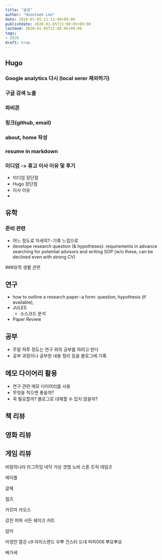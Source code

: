 ```yaml
---
title: "글감"
author: "Hoontaek Lee"
date: 2020-01-05 11:11:00+09:00
publishdate: 2020-01-05T21:00:05+09:00
lastmod: 2020-01-05T21:00:05+09:00
tags:
- 2020
draft: true
---
```


## Hugo

### Google analytics 다시 (local serer 제외하기)
### 구글 검색 노출
### 파비콘
### 링크(github, email)
### about, home 작성
### resume in markdown
### 미디엄 -> 휴고 이사 이유 및 후기
- 미디엄 장단점
- Hugo 장단점
- 이사 이유
-

## 유학

### 준비 관련
- 어느 정도로 자세히? - 기록 느낌으로
- develope research question (& hypotheses): requirements in advance searching for potential advisors and writing SOP (w/o these, can be declined even with strong CV)

###유학 생활 관련

## 연구
- how to outline a research paper - a form: question, hypothesis (if available), 
- JULES
  - 소스코드 분석
- Paper Review

## 공부
- 주말 하루 정도는 연구 외의 공부를 하려고 한다
- 공부 과정이나 공부한 내용 정리 등을 블로그에 기록

## 메모 다이어리 활용
- 연구 관련 메모 다이어리를 사용
- 무엇을 적으면 좋을까?
- 꼭 필요할까? 블로그로 대체할 수 있지 않을까?

## 책 리뷰

## 영화 리뷰

## 게임 리뷰

바람의나라
라그하임
네닥
거상
겟엠
노바
스톤
트릭
테일즈

메이플

글체

웜즈

카르마
카오스

강진
피파
서든
쉐이크
카트



얍카

마영전
열강
c9
아이스랜드
우뿌
건스터
드네
퍼피006
뿌요뿌요

배가세